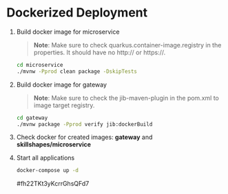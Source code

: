 # Dockerized Deployment

1. Build docker image for microservice

   > **Note**: Make sure to check quarkus.container-image.registry in the properties. It should have no http:// or https://.

   ```sh
   cd microservice
   ./mvnw -Pprod clean package -DskipTests
   ```

2. Build docker image for gateway

   > **Note**: Make sure to check the jib-maven-plugin in the pom.xml to image target registry.

   ```sh
   cd gateway
   ./mvnw package -Pprod verify jib:dockerBuild
   ```

3. Check docker for created images: **gateway** and **skillshapes/microservice**

4. Start all applications

   ```sh
   docker-compose up -d
   ```

   #fh22TKt3yKcrrGhsQFd7
